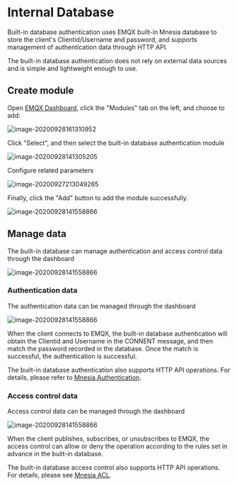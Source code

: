 # Internal Database

Built-in database authentication uses EMQX built-in Mnesia database to store the client's Clientid/Username and password, and supports management of authentication data through HTTP API.

The built-in database authentication does not rely on external data sources and is simple and lightweight enough to use.

## Create module

Open [EMQX Dashboard](http://127.0.0.1:18083/#/modules), click the "Modules" tab on the left, and choose to add:

![image-20200928161310952](./assets/modules.png)

Click "Select", and then select the built-in database authentication module

![image-20200928141305205](./assets/auth_mnesia_1.png)

Configure related parameters

![image-20200927213049265](./assets/auth_mnesia_2.png)

Finally, click the "Add" button to add the module successfully.

![image-20200928141558866](./assets/auth_mnesia_3.png)

## Manage data

The built-in database can manage authentication and access control data through the dashboard

![image-20200928141558866](./assets/auth_mnesia_4.png)

### Authentication data

The authentication data can be managed through the dashboard

![image-20200928141558866](./assets/auth_mnesia_5.png)

When the client connects to EMQX, the built-in database authentication will obtain the Clientid and Username in the CONNENT message, and then match the password recorded in the database. Once the match is successful, the authentication is successful.

The built-in database authentication also supports HTTP API operations. For details, please refer to [Mnesia Authentication](https://docs.emqx.io/en/broker/latest/advanced/auth-mnesia.html).

### Access control data

Access control data can be managed through the dashboard

![image-20200928141558866](./assets/auth_mnesia_6.png)

When the client publishes, subscribes, or unsubscribes to EMQX, the access control can allow or deny the operation according to the rules set in advance in the built-in database.

The built-in database access control also supports HTTP API operations. For details, please see [Mnesia ACL](https://docs.emqx.io/en/broker/latest/advanced/acl-mnesia.html).